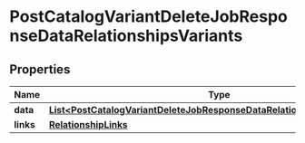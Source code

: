 # PostCatalogVariantDeleteJobResponseDataRelationshipsVariants

## Properties
Name | Type | Description | Notes
------------ | ------------- | ------------- | -------------
**data** | [**List&lt;PostCatalogVariantDeleteJobResponseDataRelationshipsVariantsData&gt;**](PostCatalogVariantDeleteJobResponseDataRelationshipsVariantsData.md) |  |  [optional]
**links** | [**RelationshipLinks**](RelationshipLinks.md) |  |  [optional]

